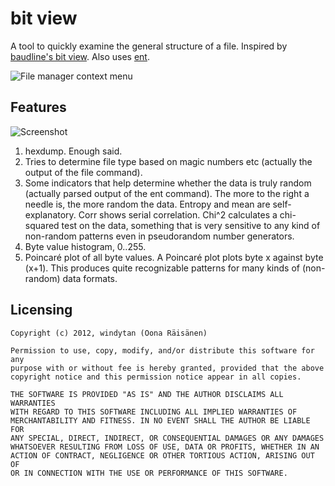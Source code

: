 bit view
========
A tool to quickly examine the general structure of a file. Inspired by [baudline's bit view](http://www.baudline.com/manual/open_file.html#bit_view). Also uses [ent](http://www.fourmilab.ch/random/).

![File manager context menu](http://www.cs.helsinki.fi/u/okraisan/bitview-menu.png)

Features
--------

![Screenshot](http://www.cs.helsinki.fi/u/okraisan/bitshot-readme.png)

1. hexdump. Enough said.
2. Tries to determine file type based on magic numbers etc (actually the output of the file command).
3. Some indicators that help determine whether the data is truly random (actually parsed output of the ent command). The more to the right a needle is, the more random the data. Entropy and mean are self-explanatory. Corr shows serial correlation. Chi^2 calculates a chi-squared test on the data, something that is very sensitive to any kind of non-random patterns even in pseudorandom number generators.
4. Byte value histogram, 0..255.
5. Poincaré plot of all byte values. A Poincaré plot plots byte x against byte (x+1). This produces quite recognizable patterns for many kinds of (non-random) data formats.

Licensing
---------

    Copyright (c) 2012, windytan (Oona Räisänen)
    
    Permission to use, copy, modify, and/or distribute this software for any
    purpose with or without fee is hereby granted, provided that the above
    copyright notice and this permission notice appear in all copies.
    
    THE SOFTWARE IS PROVIDED "AS IS" AND THE AUTHOR DISCLAIMS ALL WARRANTIES
    WITH REGARD TO THIS SOFTWARE INCLUDING ALL IMPLIED WARRANTIES OF
    MERCHANTABILITY AND FITNESS. IN NO EVENT SHALL THE AUTHOR BE LIABLE FOR
    ANY SPECIAL, DIRECT, INDIRECT, OR CONSEQUENTIAL DAMAGES OR ANY DAMAGES
    WHATSOEVER RESULTING FROM LOSS OF USE, DATA OR PROFITS, WHETHER IN AN
    ACTION OF CONTRACT, NEGLIGENCE OR OTHER TORTIOUS ACTION, ARISING OUT OF
    OR IN CONNECTION WITH THE USE OR PERFORMANCE OF THIS SOFTWARE.
